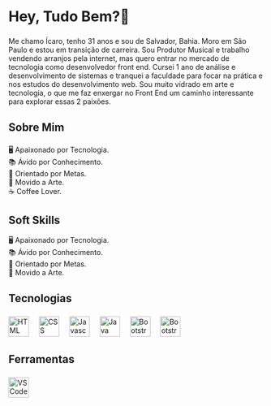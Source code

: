 <h1 align="left">Hey, Tudo Bem?👋 </h1>

###

<p align="left">Me chamo Ícaro, tenho 31 anos e sou de Salvador, Bahia. Moro em São Paulo e estou em transição de carreira. Sou Produtor Musical e trabalho vendendo arranjos pela internet, mas quero entrar no mercado de tecnologia como desenvolvedor front end. Cursei 1 ano de análise e desenvolvimento de sistemas e tranquei a faculdade para focar na prática e nos estudos do desenvolvimento web. Sou muito vidrado em arte e tecnologia, o que me faz enxergar no Front End um caminho interessante para explorar essas 2 paixões.
</p>

###

<h2 align="left">Sobre Mim</h2>

###

<p align="left">🖥️ Apaixonado por Tecnologia.<br>📚 Ávido por Conhecimento.<br>🎯 Orientado por Metas.<br>🎨 Movido a Arte.<br>☕ Coffee Lover.</p>

###

<h2 align="left">Soft Skills</h2>



<p align="left">🖥️ Apaixonado por Tecnologia.<br>📚 Ávido por Conhecimento.<br>🎯 Orientado por Metas.<br>🎨 Movido a Arte.<br></p>

###

<h2 align="left">Tecnologias</h2>

###

<div align="left">
  <img src="https://upload.wikimedia.org/wikipedia/commons/thumb/6/61/HTML5_logo_and_wordmark.svg/512px-HTML5_logo_and_wordmark.svg.png" height="40" alt="HTML Logo"  />
  <img width="12" />
  <img src="https://upload.wikimedia.org/wikipedia/commons/thumb/d/d5/CSS3_logo_and_wordmark.svg/363px-CSS3_logo_and_wordmark.svg.png" height="40" alt="CSS Logo"  />
  <img width="12" />
  <img src="https://cdn.jsdelivr.net/gh/devicons/devicon/icons/javascript/javascript-original.svg" height="40" alt="Javascript Logo"  />
  <img width="12" />
  <img src="https://upload.wikimedia.org/wikipedia/pt/thumb/3/30/Java_programming_language_logo.svg/800px-Java_programming_language_logo.svg.png" height="40" alt="Java Logo"  />
  <img width="12" />
  <img src="https://upload.wikimedia.org/wikipedia/commons/thumb/b/b2/Bootstrap_logo.svg/1280px-Bootstrap_logo.svg.png" height="40" alt="Bootstrap Logo"  />
  <img width="12" />
    <img src="https://upload.wikimedia.org/wikipedia/commons/thumb/a/a7/React-icon.svg/1024px-React-icon.svg.png" height="40" alt="Bootstrap Logo"  />
  <img width="12" />
</div>

###

<h2 align="left">Ferramentas</h2>

###

<div align="left">
  <img src="https://upload.wikimedia.org/wikipedia/commons/thumb/9/9a/Visual_Studio_Code_1.35_icon.svg/1024px-Visual_Studio_Code_1.35_icon.svg.png" height="40" alt="VSCode Logo"  />
  <img width="12" />
</div>

###
